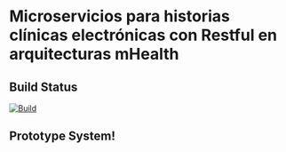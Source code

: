 # Microservicios para historias clínicas electrónicas con Restful en arquitecturas mHealth

## Build Status
[![Build](https://github.com/TrendTo/Wsi/actions/workflows/build.yml/badge.svg)](https://github.com/TrendTo/Wsi/actions/workflows/build.yml)

## Prototype System!
